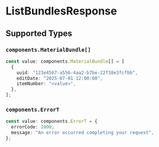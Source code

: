 # ListBundlesResponse


## Supported Types

### `components.MaterialBundle[]`

```typescript
const value: components.MaterialBundle[] = [
  {
    uuid: "123e4567-a556-4aa2-b7be-22f38e3fcfbb",
    editDate: "2025-07-01 12:00:00",
    itemNumber: "<value>",
  },
];
```

### `components.ErrorT`

```typescript
const value: components.ErrorT = {
  errorCode: 1000,
  message: "An error occurred completing your request",
};
```

